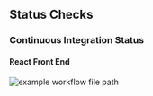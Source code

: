 ## Status Checks

### Continuous Integration Status

#### React Front End
![example workflow file path](https://github.com/morrisgwilliam/personalsite/workflows/.github/workflows/ci.yml/badge.svg)

